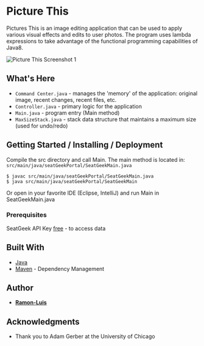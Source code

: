 # Picture This  

Pictures This is an image editing application that can be used to apply various visual effects and edits to user photos.  The program uses lambda expressions to take advantage of the functional programming capabilities of Java8.  

![Picture This Screenshot 1](https://github.com/ramon-luis/picture-this/demo/picture-this-screenshot-1.png "Picture This Screenshot 1")

## What's Here  
  * `Command Center.java` - manages the 'memory' of the application: original image, recent changes, recent files, etc.  
  * `Controller.java` - primary logic for the application  
  * `Main.java` - program entry (Main method)  
  * `MaxSizeStack.java` - stack data structure that maintains a maximum size (used for undo/redo)  

## Getting Started / Installing / Deployment  

Compile the src directory and call Main.  The main method is located in:  
`src/main/java/seatGeekPortal/SeatGeekMain.java`  

```
$ javac src/main/java/seatGeekPortal/SeatGeekMain.java
$ java src/main/java/seatGeekPortal/SeatGeekMain
```

Or open in your favorite IDE (Eclipse, IntelliJ) and run Main in SeatGeekMain.java  

### Prerequisites  

SeatGeek API Key [free](http://platform.seatgeek.com/) - to access data  

## Built With  

* [Java](http://www.oracle.com/technetwork/java/javase/downloads/jre8-downloads-2133155.html)  
* [Maven](https://maven.apache.org/) - Dependency Management  

## Author

* [**Ramon-Luis**](https://github.com/ramon-luis)  

## Acknowledgments

* Thank you to Adam Gerber at the University of Chicago